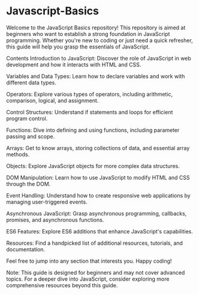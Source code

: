 # Javascript-Basics
Welcome to the JavaScript Basics repository! This repository is aimed at beginners who want to establish a strong foundation in JavaScript programming. Whether you're new to coding or just need a quick refresher, this guide will help you grasp the essentials of JavaScript.

Contents
Introduction to JavaScript: Discover the role of JavaScript in web development and how it interacts with HTML and CSS.

Variables and Data Types: Learn how to declare variables and work with different data types.

Operators: Explore various types of operators, including arithmetic, comparison, logical, and assignment.

Control Structures: Understand if statements and loops for efficient program control.

Functions: Dive into defining and using functions, including parameter passing and scope.

Arrays: Get to know arrays, storing collections of data, and essential array methods.

Objects: Explore JavaScript objects for more complex data structures.

DOM Manipulation: Learn how to use JavaScript to modify HTML and CSS through the DOM.

Event Handling: Understand how to create responsive web applications by managing user-triggered events.

Asynchronous JavaScript: Grasp asynchronous programming, callbacks, promises, and asynchronous functions.

ES6 Features: Explore ES6 additions that enhance JavaScript's capabilities.

Resources: Find a handpicked list of additional resources, tutorials, and documentation.

Feel free to jump into any section that interests you. Happy coding!

Note: This guide is designed for beginners and may not cover advanced topics. For a deeper dive into JavaScript, consider exploring more comprehensive resources beyond this guide.
